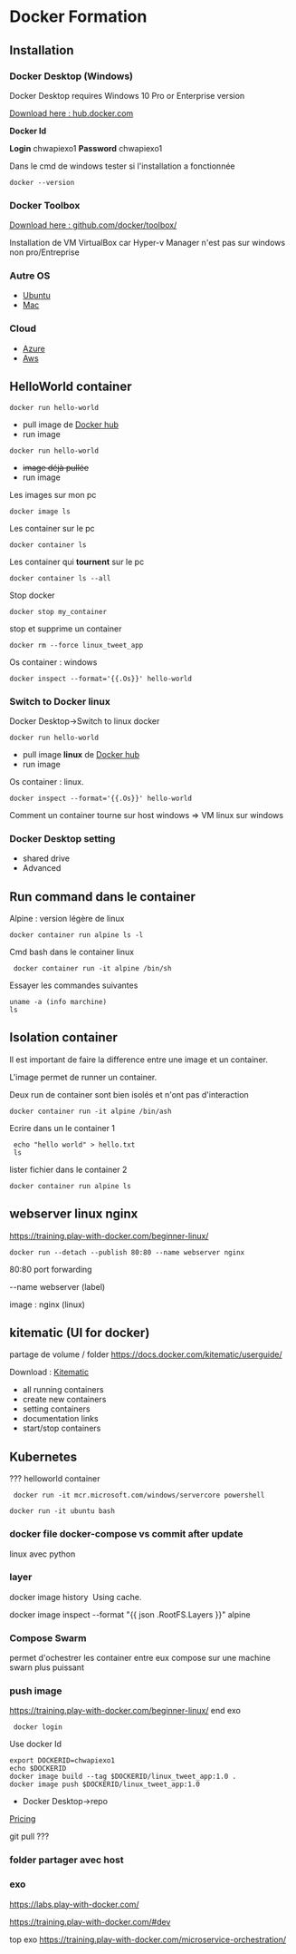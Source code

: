 # Docker Formation
## Installation 

### Docker Desktop (Windows)
Docker Desktop requires Windows 10 Pro or Enterprise version

[Download here : hub.docker.com](https://hub.docker.com/?overlay=onboarding)

**Docker Id**

**Login** chwapiexo1 **Password** chwapiexo1


Dans le cmd de windows tester si l'installation a fonctionnée
```
docker --version
```
### Docker Toolbox 

[Download here : github.com/docker/toolbox/ ](https://github.com/docker/toolbox/releases)

Installation de VM VirtualBox car Hyper-v Manager n'est pas sur windows non pro/Entreprise

### Autre OS 
* [Ubuntu](https://hub.docker.com/editions/community/docker-ce-server-ubuntu)
* [Mac](https://hub.docker.com/editions/community/docker-ce-desktop-mac)
### Cloud 
 * [Azure](https://hub.docker.com/editions/community/docker-ce-azure)
 * [Aws](https://hub.docker.com/editions/community/docker-ce-aws)


## HelloWorld container

```
docker run hello-world
```
* pull image de [Docker hub](https://hub.docker.com/search?q=hello-world&type=image) 
* run image

```
docker run hello-world
```
* ~~image déjà pullée~~
* run image 

Les images sur mon pc 
```
docker image ls
```
Les container sur le pc
```
docker container ls
```

Les container qui **tournent** sur le pc
```
docker container ls --all
```
Stop docker
```
docker stop my_container
```
stop et supprime un container
```
docker rm --force linux_tweet_app
```
Os container : windows
```
docker inspect --format='{{.Os}}' hello-world
```


### Switch to Docker linux
Docker Desktop->Switch to linux docker

```
docker run hello-world
```
* pull image **linux** de [Docker hub](https://hub.docker.com/search?q=hello-world&type=image) 
* run image


Os container : linux.

```
docker inspect --format='{{.Os}}' hello-world
```
Comment un container tourne sur host windows => VM linux sur windows

### Docker Desktop setting 
* shared drive 
* Advanced

## Run command dans le container
Alpine : version légère de linux
```
docker container run alpine ls -l
```
Cmd bash dans le container linux
```
 docker container run -it alpine /bin/sh
```

Essayer les commandes suivantes 
```
uname -a (info marchine)
ls
```

## Isolation container  
Il est important de faire la difference entre une image et un container. 

L'image permet de runner un container.

Deux run de container sont bien isolés et n'ont pas d'interaction

```
docker container run -it alpine /bin/ash
```

Ecrire dans un le container 1
```
 echo "hello world" > hello.txt
 ls
```
lister fichier dans le container 2
```
docker container run alpine ls
```

## webserver linux nginx
https://training.play-with-docker.com/beginner-linux/
```
docker run --detach --publish 80:80 --name webserver nginx
```
80:80 port forwarding 

--name webserver (label)

image : nginx (linux)

## kitematic (UI for docker)
partage de volume / folder https://docs.docker.com/kitematic/userguide/

Download : [Kitematic](https://kitematic.com/)

* all running containers 
* create new containers
* setting containers
* documentation links
* start/stop containers

## Kubernetes

??? helloworld container
```
 docker run -it mcr.microsoft.com/windows/servercore powershell
 ```
 
 ```
 docker run -it ubuntu bash
 ```
 
 ### docker file docker-compose vs commit after update 

linux avec python 

### layer 


docker image history <image ID>
Using cache.

docker image inspect --format "{{ json .RootFS.Layers }}" alpine


### Compose Swarm  
permet d'ochestrer les container entre eux 
compose sur une machine 
swarn plus puissant 


### push image 
https://training.play-with-docker.com/beginner-linux/ end exo

 ```
  docker login
  ```
  Use docker Id 
  
 ```
export DOCKERID=chwapiexo1
echo $DOCKERID
docker image build --tag $DOCKERID/linux_tweet_app:1.0 .
docker image push $DOCKERID/linux_tweet_app:1.0
 ```

* Docker Desktop->repo 



[Pricing](https://hub.docker.com/pricing)

git pull ???


### folder partager avec host

### exo 

https://labs.play-with-docker.com/


https://training.play-with-docker.com/#dev

top exo https://training.play-with-docker.com/microservice-orchestration/
